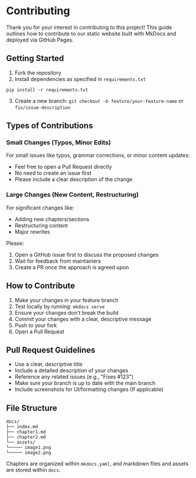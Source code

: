# Contributing

Thank you for your interest in contributing to this project! This guide outlines how to contribute to our static website built with MkDocs and deployed via GitHub Pages.

## Getting Started

1. Fork the repository
2. Install dependencies as specified in `requirements.txt`

```shell
pip install -r requirements.txt
```

3. Create a new branch: `git checkout -b feature/your-feature-name` or `fix/issue-description`

## Types of Contributions

### Small Changes (Typos, Minor Edits)

For small issues like typos, grammar corrections, or minor content updates:

- Feel free to open a Pull Request directly
- No need to create an issue first
- Please include a clear description of the change

### Large Changes (New Content, Restructuring)

For significant changes like:

- Adding new chapters/sections
- Restructuring content
- Major rewrites

Please:

1. Open a GitHub issue first to discuss the proposed changes
2. Wait for feedback from maintainers
3. Create a PR once the approach is agreed upon

## How to Contribute

1. Make your changes in your feature branch
2. Test locally by running: `mkdocs serve`
3. Ensure your changes don't break the build
4. Commit your changes with a clear, descriptive message
5. Push to your fork
6. Open a Pull Request

## Pull Request Guidelines

- Use a clear, descriptive title
- Include a detailed description of your changes
- Reference any related issues (e.g., "Fixes #123")
- Make sure your branch is up to date with the main branch
- Include screenshots for UI/formatting changes (If applicable)

## File Structure

```
docs/
├── index.md
├── chapter1.md
├── chapter2.md
└── assets/
└───── image1.png
└───── image2.png
```

Chapters are organized within `mkdocs.yaml`, and markdown files and assets are stored within `docs`.
